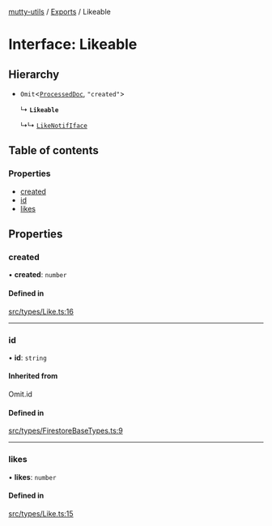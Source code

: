 [mutty-utils](../README.md) / [Exports](../modules.md) / Likeable

# Interface: Likeable

## Hierarchy

- `Omit`<[`ProcessedDoc`](ProcessedDoc.md), ``"created"``\>

  ↳ **`Likeable`**

  ↳↳ [`LikeNotifIface`](LikeNotifIface.md)

## Table of contents

### Properties

- [created](Likeable.md#created)
- [id](Likeable.md#id)
- [likes](Likeable.md#likes)

## Properties

### created

• **created**: `number`

#### Defined in

[src/types/Like.ts:16](https://github.com/jonlaing/mutty-utils/blob/3aaf626/src/types/Like.ts#L16)

___

### id

• **id**: `string`

#### Inherited from

Omit.id

#### Defined in

[src/types/FirestoreBaseTypes.ts:9](https://github.com/jonlaing/mutty-utils/blob/3aaf626/src/types/FirestoreBaseTypes.ts#L9)

___

### likes

• **likes**: `number`

#### Defined in

[src/types/Like.ts:15](https://github.com/jonlaing/mutty-utils/blob/3aaf626/src/types/Like.ts#L15)
